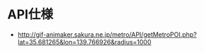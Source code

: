 API仕様
=====================================
* http://gif-animaker.sakura.ne.jp/metro/API/getMetroPOI.php?lat=35.681265&lon=139.766926&radius=1000
